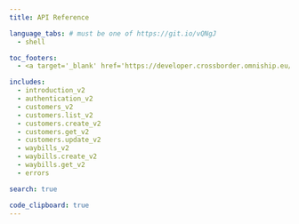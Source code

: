 ```yaml
---
title: API Reference

language_tabs: # must be one of https://git.io/vQNgJ
  - shell 

toc_footers:
  - <a target='_blank' href='https://developer.crossborder.omniship.eu/v1'>Go to version 1</a>

includes:
  - introduction_v2
  - authentication_v2
  - customers_v2
  - customers.list_v2
  - customers.create_v2
  - customers.get_v2
  - customers.update_v2
  - waybills_v2
  - waybills.create_v2
  - waybills.get_v2
  - errors

search: true

code_clipboard: true
---
```


